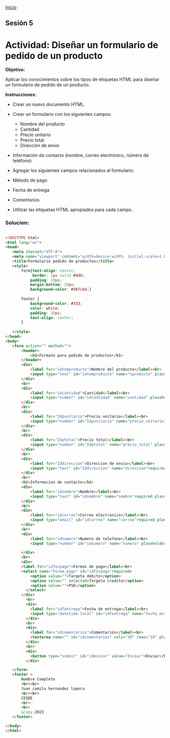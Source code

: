 <!-- No borrar o modificar -->

[Inicio](./index.md)

## Sesión 5

<!-- Su documentación aquí -->

# Actividad: Diseñar un formulario de pedido de un producto

**Objetivo:**

Aplicar los conocimientos sobre los tipos de etiquetas HTML para diseñar un formulario de pedido de un producto.

**Instrucciones:**

- Crear un nuevo documento HTML.
- Crear un formulario con los siguientes campos:

  - Nombre del producto
  - Cantidad
  - Precio unitario
  - Precio total
  - Dirección de envío

- Información de contacto (nombre, correo electrónico, número de teléfono)

- Agregar los siguientes campos relacionados al formulario:

- Método de pago
- Fecha de entrega
- Comentarios

- Utilizar las etiquetas HTML apropiados para cada campo.

### Solucion:
 ```html

<!DOCTYPE html>
<html lang="en">
<head>
    <meta charset="UTF-8">
    <meta name="viewport" content="width=device-width, initial-scale=1.0">
    <title>Formulario pedido de productos</title>
    <style>
        form{text-align: center;
             border: 1px solid #ddd;
            padding: 20px;
            margin-bottom: 20px;
            background-color: #307c6d;}
       
        footer {
            background-color: #333;
            color: white;
            padding: 20px;
            text-align: center;
        }
       
    </style>
</head>
<body>
    <form action="" method="">
        <header>
            <h1>Formato para pedido de productos</h1>
        </header>
        <div>
            <label for="idnomproducto">Nombre del producto</label><br>
            <input type="text" id="idnomproducto" name="nproducto" placeholder="Nombre del producto" required>
        </div>
        <br>
        <div>
            <label for="idcantidad">Cantidad</label><br>
            <input type="number" id="idcantidad" name="cantidad" placeholder="Cantidad" required>
        </div>
        <br>
        <div>
            <label for="Idpunitario">Precio unitario</label><br>
            <input type="number" id="Idpunitario" name="precio_unitario" placeholder="Valor unitario">
        </div>
        <br>
        <div>
            <label for="Idptotal">Precio total</label><br>
            <input type="number" id="Idptotal" name="precio_total" placeholder="Valor total">
        </div>
        <br>
        <div>
            <label for="Iddireccion">Direccion de envio</label><br>
            <input type="text" id="Iddireccion" name="direccion"required placeholder="Direccion">
        </div>
        <br>
        <h2>Informacion de contacto</h2>
        <div>
            <label for="idnombre">Nombre</label><br>
            <input type="text" id="idnombre" name="nombre"required placeholder="Ingresa su nombre">
        </div>
        <br>      
        <div>
            <label for="idcorreo">Correo electronico</label><br>
            <input type="email" id="idcorreo" name="correo"required placeholder="Ingresa su correo electronico">
        </div>
        <br>
        <div>
            <label for="idnumero">Numero de telefono</label><br>
            <input type="number" id="idnumero" name="numero" placeholder="Numero de celular">

        </div>
        <br>
        <div>
        <label for="idforpago">Formas de pago</label><br>
        <select name="Forma_pago" id="idforpago"required>
            <option value="">Targeta debito</option>
            <option value="" selected>Targeta credito</option>
            <option value="">PSE</option>
          </select>
        </div>
          <br>
          <div>
            <label for="idfentrega">Fecha de entrega</label><br>
            <input type="datetime-local" id="idfentrega" name="fecha_entrega" required>
          </div>
          <br>
          <div>
            <label for="idcomentarios">Comentarios</label><br>
            <textarea name="" id="idcomentarios" cols="30" rows="10" placeholder="Si tienes alguna sugerencia sobre nuestros productos."></textarea>
          </div>
          <br>
          <div>
            <button type="submit" id="idenviar" value="Enviar">Enviar</button>
          </div>

    </form>
    <footer >
        Nombre Completo
        <br><br>
        Juan camilo hernandez lopera
        <br><br>
        CESDE
        <br>
        <br>
        &copy;2023
    </footer>

</body>
</html>
```
